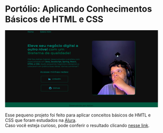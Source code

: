 # Portólio: Aplicando Conhecimentos Básicos de HTML e CSS
<img src="tela-inicial.png" alt="Tela Principal do Site"/>

Esse pequeno projeto foi feito para aplicar conceitos básicos de HMTL e CSS que foram estudados na [Alura](https://www.alura.com.br).  
Caso você esteja curioso, pode conferir o resultado clicando [nesse link](https://portfolio-hmtl-e-css.vercel.app/index.html).

